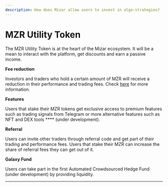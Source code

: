 ```yaml
---
description: How does Mizar allow users to invest in algo-strategies?
---
```


# MZR Utility Token

The MZR Utility Token is at the heart of the Mizar ecosystem. It will be a mean to interact with the platform, get discounts and earn a passive income.

**Fee reduction**

Investors and traders who hold a certain amount of MZR will receive a reduction in their performance and trading fees. Check [here](../fees/star-program-fees-reduction.md) for more information.

**Features**

Users that stake their MZR tokens get exclusive access to premium features such as trading signals from Telegram or more alternative features such as NFT and DEX tools **** (under development).

**Referral**

Users can invite other traders through referral code and get part of their trading and performance fees. Users that stake their MZR can increase the share of referral fees they can get out of it.

**Galaxy Fund**

Users can take part in the first Automated Crowdsourced Hedge Fund (under development) by providing liquidity.

****

